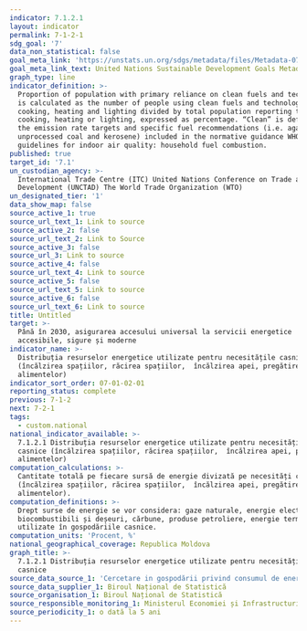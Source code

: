 ```yaml
---
indicator: 7.1.2.1
layout: indicator
permalink: 7-1-2-1
sdg_goal: '7'
data_non_statistical: false
goal_meta_link: 'https://unstats.un.org/sdgs/metadata/files/Metadata-07-01-02.pdf '
goal_meta_link_text: United Nations Sustainable Development Goals Metadata (PDF 232 KB)
graph_type: line
indicator_definition: >-
  Proportion of population with primary reliance on clean fuels and technology
  is calculated as the number of people using clean fuels and technologies for
  cooking, heating and lighting divided by total population reporting that any
  cooking, heating or lighting, expressed as percentage. “Clean” is defined by
  the emission rate targets and specific fuel recommendations (i.e. against
  unprocessed coal and kerosene) included in the normative guidance WHO
  guidelines for indoor air quality: household fuel combustion.
published: true
target_id: '7.1'
un_custodian_agency: >-
  International Trade Centre (ITC) United Nations Conference on Trade and
  Development (UNCTAD) The World Trade Organization (WTO)
un_designated_tier: '1'
data_show_map: false
source_active_1: true
source_url_text_1: Link to source
source_active_2: false
source_url_text_2: Link to Source
source_active_3: false
source_url_3: Link to source
source_active_4: false
source_url_text_4: Link to source
source_active_5: false
source_url_text_5: Link to source
source_active_6: false
source_url_text_6: Link to source
title: Untitled
target: >-
  Până în 2030, asigurarea accesului universal la servicii energetice
  accesibile, sigure și moderne
indicator_name: >-
  Distribuția resurselor energetice utilizate pentru necesitățile casnice
  (încălzirea spațiilor, răcirea spațiilor,  încălzirea apei, pregătire
  alimentelor)
indicator_sort_order: 07-01-02-01
reporting_status: complete
previous: 7-1-2
next: 7-2-1
tags:
  - custom.national
national_indicator_available: >-
  7.1.2.1 Distribuția resurselor energetice utilizate pentru necesitățile
  casnice (încălzirea spațiilor, răcirea spațiilor,  încălzirea apei, pregătire
  alimentelor)
computation_calculations: >-
  Cantitate totală pe fiecare sursă de energie divizată pe necesități casnice
  (încălzirea spațiilor, răcirea spațiilor,  încălzirea apei, pregătire
  alimentelor).
computation_definitions: >-
  Drept surse de energie se vor considera: gaze naturale, energie electrică,
  biocombustibili și deșeuri, cărbune, produse petroliere, energie termică
  utilizate în gospodăriile casnice.
computation_units: 'Procent, %'
national_geographical_coverage: Republica Moldova
graph_title: >-
  7.1.2.1 Distribuția resurselor energetice utilizate pentru necesitățile
  casnice
source_data_source_1: 'Cercetare in gospodării privind consumul de energie, realizată în 2016'
source_data_supplier_1: Biroul Național de Statistică
source_organisation_1: Biroul Național de Statistică
source_responsible_monitoring_1: Ministerul Economiei și Infrastructurii
source_periodicity_1: o dată la 5 ani
---
```

